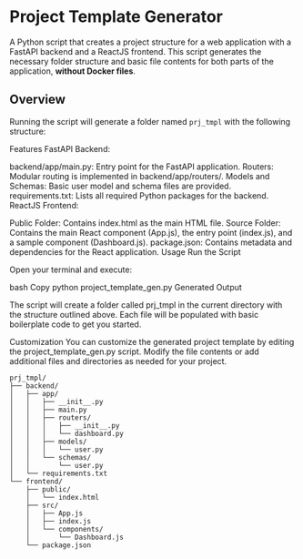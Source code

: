 # Project Template Generator

A Python script that creates a project structure for a web application with a FastAPI backend and a ReactJS frontend. This script generates the necessary folder structure and basic file contents for both parts of the application, **without Docker files**.

## Overview

Running the script will generate a folder named `prj_tmpl` with the following structure:

Features
FastAPI Backend:

backend/app/main.py: Entry point for the FastAPI application.
Routers: Modular routing is implemented in backend/app/routers/.
Models and Schemas: Basic user model and schema files are provided.
requirements.txt: Lists all required Python packages for the backend.
ReactJS Frontend:

Public Folder: Contains index.html as the main HTML file.
Source Folder: Contains the main React component (App.js), the entry point (index.js), and a sample component (Dashboard.js).
package.json: Contains metadata and dependencies for the React application.
Usage
Run the Script

Open your terminal and execute:

bash
Copy
python project_template_gen.py
Generated Output

The script will create a folder called prj_tmpl in the current directory with the structure outlined above. Each file will be populated with basic boilerplate code to get you started.

Customization
You can customize the generated project template by editing the project_template_gen.py script. Modify the file contents or add additional files and directories as needed for your project.


```plaintext
prj_tmpl/
├── backend/
│   ├── app/
│   │   ├── __init__.py
│   │   ├── main.py
│   │   ├── routers/
│   │   │   ├── __init__.py
│   │   │   └── dashboard.py
│   │   ├── models/
│   │   │   └── user.py
│   │   └── schemas/
│   │       └── user.py
│   └── requirements.txt
└── frontend/
    ├── public/
    │   └── index.html
    ├── src/
    │   ├── App.js
    │   ├── index.js
    │   └── components/
    │       └── Dashboard.js
    └── package.json
